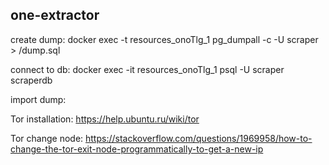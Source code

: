 ## one-extractor

create dump:
docker exec -t resources_onoTlg_1 pg_dumpall -c -U scraper > /dump.sql

connect to db:
docker exec -it resources_onoTlg_1 psql -U scraper scraperdb

import dump:


Tor installation:
https://help.ubuntu.ru/wiki/tor

Tor change node:
https://stackoverflow.com/questions/1969958/how-to-change-the-tor-exit-node-programmatically-to-get-a-new-ip
